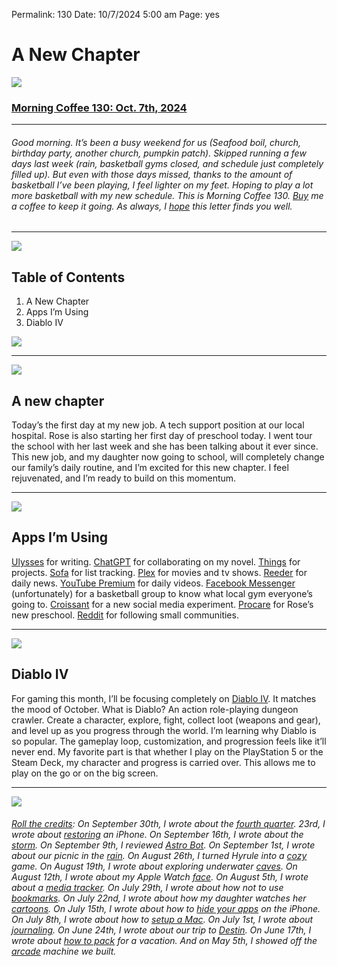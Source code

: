 
Permalink: 130
Date: 10/7/2024 5:00 am
Page: yes

# A New Chapter

![](https://imgur.com/3mX9SiS.jpg)

### [Morning Coffee 130: Oct. 7th, 2024](https://nashp.com/130)

---- 

###### Good morning. It’s been a busy weekend for us (Seafood boil, church, birthday party, another church, pumpkin patch). Skipped running a few days last week (rain, basketball gyms closed, and schedule just completely filled up). But even with those days missed, thanks to the amount of basketball I’ve been playing, I feel lighter on my feet. Hoping to play a lot more basketball with my new schedule. This is Morning Coffee 130. [Buy](https://buy.stripe.com/fZe4jqd135LRc4U4gj) me a coffee to keep it going. As always, I [hope](mailto:nashp@me.com) this letter finds you well.

---- 

![](https://i.imgur.com/eO2hcg2.jpg)

## Table of Contents

1. A New Chapter
2. Apps I’m Using
3. Diablo IV

![](https://i.imgur.com/eO2hcg2.jpg)

---- 

![](https://imgur.com/jw1xrz3.jpg)

## A new chapter

Today’s the first day at my new job. A tech support position at our local hospital. Rose is also starting her first day of preschool today. I went tour the school with her last week and she has been talking about it ever since. This new job, and my daughter now going to school, will completely change our family’s daily routine, and I’m excited for this new chapter. I feel rejuvenated, and I’m ready to build on this momentum.

---- 

![](https://imgur.com/mlBnUl3.jpg)

## Apps I’m Using

[Ulysses](https://apps.apple.com/us/app/ulysses-writing-app/id1225570693) for writing. [ChatGPT](https://apps.apple.com/app/id6448311069) for collaborating on my novel. [Things](https://apps.apple.com/us/app/things-3/id904237743) for projects. [Sofa](https://apps.apple.com/us/app/sofa-downtime-organizer/id1276554886) for list tracking. [Plex](https://apps.apple.com/us/app/plex-watch-live-tv-and-movies/id383457673) for movies and tv shows. [Reeder](https://apps.apple.com/us/app/reeder/id6475002485) for daily news. [YouTube Premium](https://apps.apple.com/us/app/youtube-watch-listen-stream/id544007664) for daily videos. [Facebook Messenger](https://apps.apple.com/app/id454638411) (unfortunately) for a basketball group to know what local gym everyone’s going to. [Croissant](https://apps.apple.com/app/id6670288979) for a new social media experiment. [Procare](https://apps.apple.com/app/id1309822135) for Rose’s new preschool. [Reddit](https://apps.apple.com/app/id1064216828) for following small communities.

---- 

![](https://imgur.com/9fsExtq.jpg)

## Diablo IV

For gaming this month, I’ll be focusing completely on [Diablo IV](https://diablo4.blizzard.com/en-us/). It matches the mood of October. What is Diablo? An action role-playing dungeon crawler. Create a character, explore, fight, collect loot (weapons and gear), and level up as you progress through the world. I’m learning why Diablo is so popular. The gameplay loop, customization, and progression feels like it’ll never end. My favorite part is that whether I play on the PlayStation 5 or the Steam Deck, my character and progress is carried over. This allows me to play on the go or on the big screen.

---- 

![](https://nashp.com/_media/mc.gif)

###### [Roll the credits](https://nashp.com/mc): On September 30th, I wrote about the [fourth quarter](https://nashp.com/129). 23rd, I wrote about [restoring](https://nashp.com/128) an iPhone. On September 16th, I wrote about the [storm](https://nashp.com/127 "storm"). On September 9th, I reviewed [Astro Bot](https://nashp.com/126 "Astro Bot"). On September 1st, I wrote about our picnic in the [rain](https://nashp.com/125 "rain"). On August 26th, I turned Hyrule into a [cozy](https://nashp.com/124 "cozy game") game. On August 19th, I wrote about exploring underwater [caves](https://nashp.com/123). On August 12th, I wrote about my Apple Watch [face](https://nashp.com/122). On August 5th, I wrote about a [media tracker](https://nashp.com/121). On July 29th, I wrote about how not to use [bookmarks](https://nashp.com/120). On July 22nd, I wrote about how my daughter watches her [cartoons](https://nashp.com/119). On July 15th, I wrote about how to [hide your apps](https://nashp.com/118 "hide your apps") on the iPhone. On July 8th, I wrote about how to [setup a Mac](https://nashp.com/117 "setup a Mac"). On July 1st, I wrote about [journaling](https://nashp.com/116 "journaling"). On June 24th, I wrote about our trip to [Destin](https://nashp.com/115 "Destin"). On June 17th, I wrote about [how to pack](https://nashp.com/114 "how to pack") for a vacation. And on May 5th, I showed off the [arcade](https://nashp.com/108 "arcade") machine we built.
